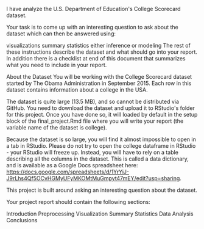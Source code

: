 I have analyze the U.S. Department of Education's College Scorecard dataset.

Your task is to come up with an interesting question to ask about the dataset which can then be answered using:

visualizations
summary statistics
either inference or modeling
The rest of these instructions describe the dataset and what should go into your report. In addition there is a checklist at end of this document that summarizes what you need to include in your report.

About the Dataset
You will be working with the College Scorecard dataset started by The Obama Administration in September 2015. Each row in this dataset contains information about a college in the USA.

The dataset is quite large (13.5 MB), and so cannot be distributed via GitHub. You need to download the dataset and upload it to RStudio's folder for this project. Once you have done so, it will loaded by default in the setup block of the final_project.Rmd file where you will write your report (the variable name of the dataset is college).

Because the dataset is so large, you will find it almost impossible to open in a tab in RStudio. Please do not try to open the college dataframe in RStudio - your RStudio will freeze up. Instead, you will have to rely on a table describing all the columns in the dataset. This is called a data dictionary, and is available as a Google Docs spreadsheet here: https://docs.google.com/spreadsheets/d/1YrYiJ-J9rLhs4Qf5OCvHGMyUFyMKOMtMuGmpyt47mEY/edit?usp=sharing.


This project is built around asking an interesting question about the dataset.

Your project report should contain the following sections:

Introduction
Preprocessing
Visualization
Summary Statistics
Data Analysis
Conclusions
